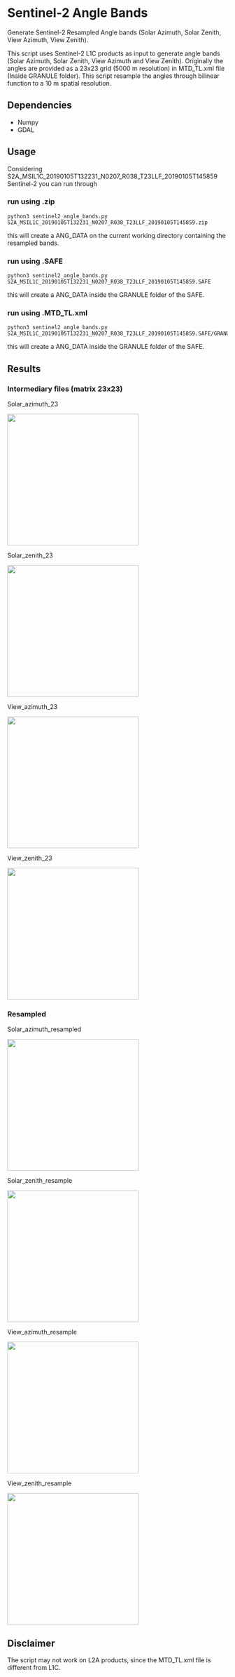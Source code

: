 # Sentinel-2 Angle Bands

Generate Sentinel-2 Resampled Angle bands (Solar Azimuth, Solar Zenith, View Azimuth, View Zenith).

This script uses Sentinel-2 L1C products as input to generate angle bands (Solar Azimuth, Solar Zenith, View Azimuth and View Zenith). Originally the angles are provided as a 23x23 grid (5000 m resolution) in MTD_TL.xml file (Inside GRANULE folder). This script resample the angles through bilinear function to a 10 m spatial resolution.


## Dependencies

- Numpy
- GDAL

## Usage

Considering S2A_MSIL1C_20190105T132231_N0207_R038_T23LLF_20190105T145859 Sentinel-2 you can run through

### run using .zip
```
python3 sentinel2_angle_bands.py S2A_MSIL1C_20190105T132231_N0207_R038_T23LLF_20190105T145859.zip
```
this will create a ANG_DATA on the current working directory containing the resampled bands.

### run using .SAFE
```
python3 sentinel2_angle_bands.py S2A_MSIL1C_20190105T132231_N0207_R038_T23LLF_20190105T145859.SAFE
```
this will create a ANG_DATA inside the GRANULE folder of the SAFE.

### run using .MTD_TL.xml
```
python3 sentinel2_angle_bands.py S2A_MSIL1C_20190105T132231_N0207_R038_T23LLF_20190105T145859.SAFE/GRANULE/L1C_T23LLF_A018482_20190105T132228/MTD_TL.xml
```
this will create a ANG_DATA inside the GRANULE folder of the SAFE.


## Results
### Intermediary files (matrix 23x23)
Solar_azimuth_23

<img width="300" height="300" src="https://github.com/marujore/sentinel_angle_bands/blob/master/doc/imgs/Solar_azimuth_23.png">

Solar_zenith_23

<img width="300" height="300" src="https://github.com/marujore/sentinel_angle_bands/blob/master/doc/imgs/Solar_zenith_23.png">

View_azimuth_23

<img width="300" height="300" src="https://github.com/marujore/sentinel_angle_bands/blob/master/doc/imgs/View_azimuth_23.png">

View_zenith_23

<img width="300" height="300" src="https://github.com/marujore/sentinel_angle_bands/blob/master/doc/imgs/View_zenith_23.png">


### Resampled
Solar_azimuth_resampled

<img width="300" height="300" src="https://github.com/marujore/sentinel_angle_bands/blob/master/doc/imgs/Solar_azimuth_resampled.png">

Solar_zenith_resample

<img width="300" height="300" src="https://github.com/marujore/sentinel_angle_bands/blob/master/doc/imgs/Solar_zenith_resample.png">

View_azimuth_resample

<img width="300" height="300" src="https://github.com/marujore/sentinel_angle_bands/blob/master/doc/imgs/View_zenith_azimuth_resample.png">

View_zenith_resample

<img width="300" height="300" src="https://github.com/marujore/sentinel_angle_bands/blob/master/doc/imgs/View_zenith_resample.png">

## Disclaimer

The script may not work on L2A products, since the MTD_TL.xml file is different from L1C.